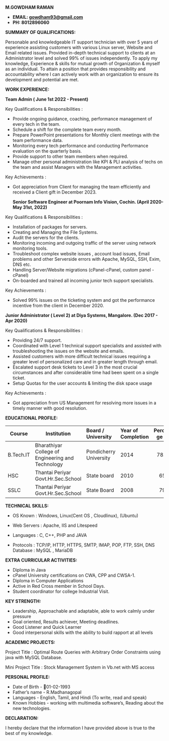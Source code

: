 ﻿**M.GOWDHAM RAMAN**
 - **EMAIL: [gowdham93@gmail.com ](mailto:gowdham93@gmail.com)**
- **PH: 8012896060**

**SUMMARY OF QUALIFICATIONS:**

Personable and knowledgeable IT support technician with over 5 years of experience assisting customers with various Linux server, Website and Email related issues. Provided in-depth technical support to clients at an Administrator level and solved 99% of issues independently. To apply my knowledge, Experience & skills for mutual growth of Organization & myself as an individual. To attain a position that provides responsibility and accountability where I can actively work with an organization to ensure its development and potential are met.

**WORK EXPERIENCE:**

**Team Admin ( June 1st 2022 - Present)**

Key Qualifications & Responsibilities :

- Provide ongoing guidance, coaching, performance management of every tech in the team.
- Schedule a shift for the complete team every month.
- Prepare PowerPoint presentations for Monthly client meetings with the team performance data.
- Monitoring every tech performance and conducting Performance evaluation on the quarterly basis.
- Provide support to other team members when required.
- Manage other personal administration like KPI & PLI analysis of techs on the team and assist Managers with the Management activities.

 Key Achievements :

- Got appreciation from Client for managing the team efficiently and received a Client gift in December 2023.

  **Senior Software Engineer at Poornam Info Vision, Cochin. (April 2020- May 31st, 2022)**

Key Qualifications & Responsibilities :

- Installation of packages for servers.
- Creating and Managing the File Systems.
- Audit the servers for the clients.
- Monitoring incoming and outgoing traffic of the server using network monitoring tools.
- Troubleshoot complex website issues , account load issues, Email problems and other Serverside errors with Apache, MySQL, SSH, Exim, DNS etc.
- Handling Server/Website migrations (cPanel-cPanel, custom panel - cPanel)
- On-boarded and trained all incoming junior tech support specialists.

Key Achievements :

- Solved 99% issues on the ticketing system and got the performance incentive from the client in December 2020.

**Junior Administrator ( Level 2) at Diya Systems, Mangalore. (Dec 2017 - Apr 2020)**

Key Qualifications & Responsibilities :

- Providing 24/7 support.
- Coordinated with Level 1 technical support specialists and assisted with troubleshooting the issues on the website and emails.
- Assisted customers with more difficult technical issues requiring a greater level of personalized care and in greater length through email.
- Escalated support desk tickets to Level 3 in the most crucial circumstances and after considerable time had been spent on a single ticket.
- Setup Quotas for the user accounts & limiting the disk space usage

Key Achievements :

- Got appreciation from US Management for resolving more issues in a timely manner with good resolution.

**EDUCATIONAL PROFILE:**


|**Course**|**Institution**|**Board / University**|**Year of Completion**|**Percenta ge (%)**|
| - | - | :- | :- | :-: |
|B.Tech.IT|Bharathiyar College of Engineering and Technology|Pondicherry University|2014|78\.6%|
|HSC|Thantai Periyar Govt.Hr.Sec.School|State board|2010|65%|
|SSLC|Thantai Periyar Govt.Hr.Sec.School|State Board|2008|79%|

**TECHNICAL SKILLS:**

- OS Known : Windows, Linux(Cent OS , Cloudlinux), (Ubuntu)

- Web Servers : Apache, IIS and Litespeed

- Languages : C, C++, PHP and JAVA

- Protocols : TCP/IP, HTTP, HTTPS, SMTP, IMAP, POP, FTP, SSH, DNS Database : MySQL , MariaDB

**EXTRA CURRICULAR ACTIVITIES:**

- Diploma in Java
- cPanel University certifications on CWA, CPP and CWSA-1.
- Diploma in Computer Applications
- Active in Red Cross member in School Days.
- Student coordinator for college Industrial Visit.

**KEY STRENGTH:**

- Leadership, Approachable and adaptable, able to work calmly under pressure
- Goal oriented, Results achiever, Meeting deadlines.
- Good Listener and Quick Learner
- Good interpersonal skills with the ability to build rapport at all levels

**ACADEMIC PROJECTS:**

Project Title : Optimal Route Queries with Arbitrary Order Constraints using java with MySQL Database.

Mini Project Title : Stock Management System in Vb.net with MS access

**PERSONAL PROFILE:**

- Date of Birth - 01-02-1993
- Father’s name - R.Madhanagopal
- Languages - English, Tamil, and Hindi (To write, read and speak)
- Known Hobbies - working with multimedia software’s, Reading about the new technologies.


**DECLARATION:**

I hereby declare that the information I have provided above is true to the best of my knowledge. 


